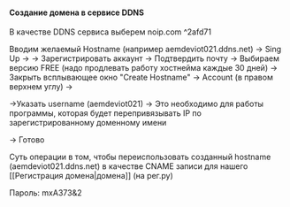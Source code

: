 #### Создание домена в сервисе DDNS

В качестве DDNS сервиса выберем noip.com ^2afd71

Вводим желаемый Hostname (например aemdeviot021.ddns.net) -> Sing Up ->
-> Зарегистрировать аккаунт -> Подтвердить почту -> Выбираем версию FREE (надо продлевать работу хостнейма каждые 30 дней) -> Закрыть всплывающее окно "Create Hostname" -> Account (в правом верхнем углу) -> 

->Указать username (aemdeviot021) ->
	Это необходимо для работы программы, которая будет перепривязывать IP по зарегистрированному доменному имени

-> Готово

Суть операции в том, чтобы переиспользовать созданный hostname (aemdeviot021.ddns.net) в качестве CNAME записи для нашего [[Регистрация домена|домена]] (на рег.ру)

Пароль: mxA373&2